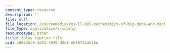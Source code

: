 ```yaml
---
content_type: resource
description: ''
file: null
file_location: /coursemedia/res-ll-005-mathematics-of-big-data-and-machine-learning-january-iap-2020/c00625c93d41f949d2e8ebf072e3bf5e_P5SjikeOHr0.srt
file_type: application/x-subrip
resourcetype: Other
title: 3play caption file
uid: c00625c9-3d41-f949-d2e8-ebf072e3bf5e
---
```

